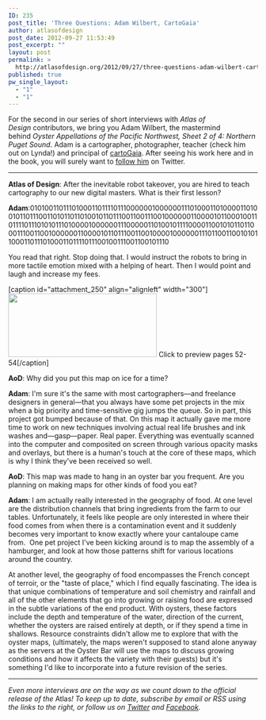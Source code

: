 ```yaml
---
ID: 235
post_title: 'Three Questions: Adam Wilbert, CartoGaia'
author: atlasofdesign
post_date: 2012-09-27 11:53:49
post_excerpt: ""
layout: post
permalink: >
  http://atlasofdesign.org/2012/09/27/three-questions-adam-wilbert-cartogaia/
published: true
pw_single_layout:
  - "1"
  - "1"
---
```

For the second in our series of short interviews with <em>Atlas of Design </em>contributors, we bring you Adam Wilbert, the mastermind behind <em><em>Oyster Appellations of the Pacific Northwest, Sheet 2 of 4: Northern Puget Sound</em></em>. Adam is a cartographer, photographer, teacher (check him out on Lynda!) and principal of <a title="Adam Wilbert's cartoGaia" href="http://www.cartogaia.com/" target="_blank">cartoGaia</a>. After seeing his work here and in the book, you will surely want to <a title="Adam Wilbert's Twitter Feed!" href="http://twitter.com/awilbert" target="_blank">follow him</a> on Twitter.

<hr />

<strong>Atlas of Design</strong>: After the inevitable robot takeover, you are hired to teach cartography to our new digital masters. What is their first lesson?

<strong>Adam</strong>:010100110111010001101111011100000010000001110100011010000110100101101110011010110110100101101110011001110010000001100001011000100110111101110101011101000010000001110000011010010111100001100101011011000111001100100000011000010110111001100100001000000111011001100101011000110111010001101111011100100111001100101110

You read that right. Stop doing that. I would instruct the robots to bring in more tactile emotion mixed with a helping of heart. Then I would point and laugh and increase my fees.

[caption id="attachment_250" align="alignleft" width="300"]<a href="http://atlasofdesign.org/wp-content/uploads/2012/09/WilbertPreview.png"><img class="size-medium wp-image-250 " title="WilbertPreview" src="http://atlasofdesign.org/wp-content/uploads/2012/09/WilbertPreview-300x128.png" alt="" width="300" height="128" /></a> Click to preview pages 52-54[/caption]

<strong>AoD</strong>: Why did you put this map on ice for a time?

<strong>Adam</strong>: I'm sure it's the same with most cartographers—and freelance designers in general—that you always have some pet projects in the mix when a big priority and time-sensitive gig jumps the queue. So in part, this project got bumped because of that. On this map it actually gave me more time to work on new techniques involving actual real life brushes and ink washes and—gasp—paper. Real paper. Everything was eventually scanned into the computer and composited on screen through various opacity masks and overlays, but there is a human's touch at the core of these maps, which is why I think they've been received so well.

<strong>AoD</strong>: This map was made to hang in an oyster bar you frequent. Are you planning on making maps for other kinds of food you eat?

<strong>Adam</strong>: I am actually really interested in the geography of food. At one level are the distribution channels that bring ingredients from the farm to our tables. Unfortunately, it feels like people are only interested in where their food comes from when there is a contamination event and it suddenly becomes very important to know exactly where your cantaloupe came from.  One pet project I've been kicking around is to map the assembly of a hamburger, and look at how those patterns shift for various locations around the country.

At another level, the geography of food encompasses the French concept of terroir, or the "taste of place," which I find equally fascinating. The idea is that unique combinations of temperature and soil chemistry and rainfall and all of the other elements that go into growing or raising food are expressed in the subtle variations of the end product. With oysters, these factors include the depth and temperature of the water, direction of the current, whether the oysters are raised entirely at depth, or if they spend a time in shallows. Resource constraints didn't allow me to explore that with the oyster maps, (ultimately, the maps weren't supposed to stand alone anyway as the servers at the Oyster Bar will use the maps to discuss growing conditions and how it affects the variety with their guests) but it's something I'd like to incorporate into a future revision of the series.

<hr />

<em>Even more interviews are on the way as we count down to the official release of the </em>Atlas<em>! To keep up to date, subscribe by email or RSS using the links to the right, or follow us on <a href="http://twitter.com/nacis_atlas">Twitter</a> and <a href="http://facebook.com/atlasofdesign">Facebook</a>.</em>